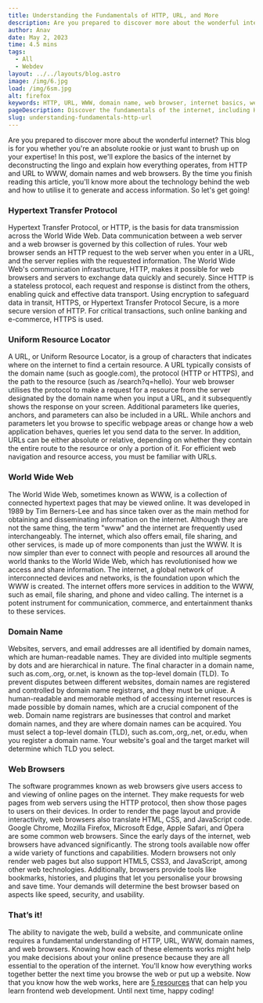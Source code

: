 ```yaml
---
title: Understanding the Fundamentals of HTTP, URL, and More
description: Are you prepared to discover more about the wonderful internet? This blog is for you whether you're an absolute rookie or just want to brush up...
author: Anav
date: May 2, 2023
time: 4.5 mins
tags:
  - All
  - Webdev
layout: ../../layouts/blog.astro
image: /img/6.jpg
load: /img/6sm.jpg
alt: firefox
keywords: HTTP, URL, WWW, domain name, web browser, internet basics, web development, web technology
pageDescription: Discover the fundamentals of the internet, including HTTP, URL, WWW, domain names, and web browsers. This guide will provide you with everything you need to know.
slug: understanding-fundamentals-http-url
---
```

Are you prepared to discover more about the wonderful internet? This blog is for you whether you're an absolute rookie or just want to brush up on your expertise! In this post, we'll explore the basics of the internet by deconstructing the lingo and explain how everything operates, from HTTP and URL to WWW, domain names and web browsers. By the time you finish reading this article, you'll know more about the technology behind the web and how to utilise it to generate and access information. So let's get going!



### Hypertext Transfer Protocol

Hypertext Transfer Protocol, or HTTP, is the basis for data transmission across the World Wide Web. Data communication between a web server and a web browser is governed by this collection of rules. Your web browser sends an HTTP request to the web server when you enter in a URL, and the server replies with the requested information. The World Wide Web's communication infrastructure, HTTP, makes it possible for web browsers and servers to exchange data quickly and securely. Since HTTP is a stateless protocol, each request and response is distinct from the others, enabling quick and effective data transport. Using encryption to safeguard data in transit, HTTPS, or Hypertext Transfer Protocol Secure, is a more secure version of HTTP. For critical transactions, such online banking and e-commerce, HTTPS is used.



### Uniform Resource Locator

A URL, or Uniform Resource Locator, is a group of characters that indicates where on the internet to find a certain resource. A URL typically consists of the domain name (such as google.com), the protocol (HTTP or HTTPS), and the path to the resource (such as /search?q=hello). Your web browser utilises the protocol to make a request for a resource from the server designated by the domain name when you input a URL, and it subsequently shows the response on your screen. Additional parameters like queries, anchors, and parameters can also be included in a URL. While anchors and parameters let you browse to specific webpage areas or change how a web application behaves, queries let you send data to the server. In addition, URLs can be either absolute or relative, depending on whether they contain the entire route to the resource or only a portion of it. For efficient web navigation and resource access, you must be familiar with URLs.



### World Wide Web

The World Wide Web, sometimes known as WWW, is a collection of connected hypertext pages that may be viewed online. It was developed in 1989 by Tim Berners-Lee and has since taken over as the main method for obtaining and disseminating information on the internet. Although they are not the same thing, the term "www" and the internet are frequently used interchangeably. The internet, which also offers email, file sharing, and other services, is made up of more components than just the WWW. It is now simpler than ever to connect with people and resources all around the world thanks to the World Wide Web, which has revolutionised how we access and share information. The internet, a global network of interconnected devices and networks, is the foundation upon which the WWW is created. The internet offers more services in addition to the WWW, such as email, file sharing, and phone and video calling. The internet is a potent instrument for communication, commerce, and entertainment thanks to these services.



### Domain Name

Websites, servers, and email addresses are all identified by domain names, which are human-readable names. They are divided into multiple segments by dots and are hierarchical in nature. The final character in a domain name, such as.com,.org, or.net, is known as the top-level domain (TLD). To prevent disputes between different websites, domain names are registered and controlled by domain name registrars, and they must be unique. A human-readable and memorable method of accessing internet resources is made possible by domain names, which are a crucial component of the web. Domain name registrars are businesses that control and market domain names, and they are where domain names can be acquired. You must select a top-level domain (TLD), such as.com,.org,.net, or.edu, when you register a domain name. Your website's goal and the target market will determine which TLD you select.



### Web Browsers

The software programmes known as web browsers give users access to and viewing of online pages on the internet. They make requests for web pages from web servers using the HTTP protocol, then show those pages to users on their devices. In order to render the page layout and provide interactivity, web browsers also translate HTML, CSS, and JavaScript code. Google Chrome, Mozilla Firefox, Microsoft Edge, Apple Safari, and Opera are some common web browsers.  Since the early days of the internet, web browsers have advanced significantly. The strong tools available now offer a wide variety of functions and capabilities. Modern browsers not only render web pages but also support HTML5, CSS3, and JavaScript, among other web technologies. Additionally, browsers provide tools like bookmarks, histories, and plugins that let you personalise your browsing and save time. Your demands will determine the best browser based on aspects like speed, security, and usability.



### That’s it!

The ability to navigate the web, build a website, and communicate online requires a fundamental understanding of HTTP, URL, WWW, domain names, and web browsers. Knowing how each of these elements works might help you make decisions about your online presence because they are all essential to the operation of the internet. You'll know how everything works together better the next time you browse the web or put up a website. Now that you know how the web works, here are [5 resources](https://codeology.net/blogholder/top-5-resources-to-learn-frontend-web-dev-or-beginners/) that can help you learn frontend web development. Until next time, happy coding!
